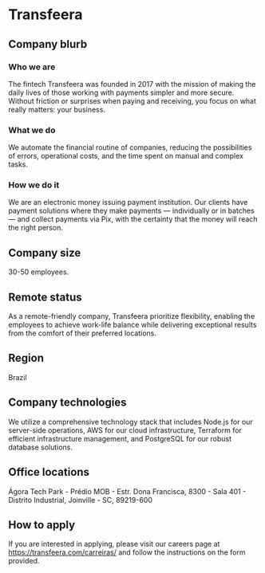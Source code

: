# Transfeera

## Company blurb

### Who we are
The fintech Transfeera was founded in 2017 with the mission of making the daily lives of those working with payments simpler and more secure. Without friction or surprises when paying and receiving, you focus on what really matters: your business.

### What we do
We automate the financial routine of companies, reducing the possibilities of errors, operational costs, and the time spent on manual and complex tasks.

### How we do it
We are an electronic money issuing payment institution. Our clients have payment solutions where they make payments — individually or in batches — and collect payments via Pix, with the certainty that the money will reach the right person.

## Company size

30-50 employees.

## Remote status

As a remote-friendly company, Transfeera prioritize flexibility, enabling the employees to achieve work-life balance while delivering exceptional results from the comfort of their preferred locations.

## Region

Brazil

## Company technologies

We utilize a comprehensive technology stack that includes Node.js for our server-side operations, AWS for our cloud infrastructure, Terraform for efficient infrastructure management, and PostgreSQL for our robust database solutions.

## Office locations

Ágora Tech Park - Prédio MOB - Estr. Dona Francisca, 8300 - Sala 401 - Distrito Industrial, Joinville - SC, 89219-600

## How to apply

If you are interested in applying, please visit our careers page at https://transfeera.com/carreiras/ and follow the instructions on the form provided.
